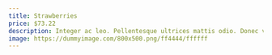 ```yaml
---
title: Strawberries
price: $73.22
description: Integer ac leo. Pellentesque ultrices mattis odio. Donec vitae nisi.
image: https://dummyimage.com/800x500.png/ff4444/ffffff
---
```

